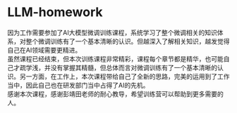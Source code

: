 # LLM-homework
因为工作需要参加了AI大模型微调训练课程，系统学习了整个微调相关的知识体系，对整个微调训练有了一个基本清晰的认识。但越深入了解相关知识，越发觉得自己在AI领域需要更精进。  
虽然课程已经结束，但本次训练课程非常精彩，课程每个章节都是精华，也可能自己才疏学浅，并没有掌握其精髓，但总体而言对微调训练有了一个基本清晰的认识。另一方面，在工作上，本次课程带给自己了全新的思路，完美的运用到了工作当中，因此自己也在研发部门当中占得了AI的先机。  
感谢本次课程，感谢彭靖田老师的耐心教导，希望训练营可以帮助到更多需要的人。
